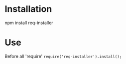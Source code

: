 # Installation
npm install req-installer

# Use
Before all 'require'
 ``` require('req-installer').install(); ```
